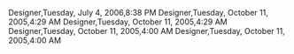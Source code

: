 ﻿Designer,Tuesday, July 4, 2006,8:38 PMDesigner,Tuesday, October 11, 2005,4:29 AMDesigner,Tuesday, October 11, 2005,4:29 AMDesigner,Tuesday, October 11, 2005,4:00 AMDesigner,Tuesday, October 11, 2005,4:00 AM